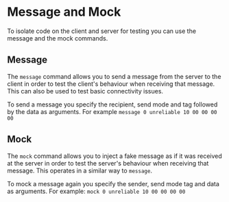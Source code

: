 # Message and Mock
To isolate code on the client and server for testing you can use the <command>message</command> and the <command>mock</command> commands.
## Message
The `message` command allows you to send a message from the server to the client in order to test the client's behaviour when receiving that message. This can also be used to test basic connectivity issues.

To send a message you specify the recipient, send mode and tag followed by the data as arguments. For example `message 0 unreliable 10 00 00 00 00`
        
## Mock      
The `mock` command allows you to inject a fake message as if it was received at the server in order to test the server's behaviour when receiving that message. This operates in a similar way to `message`.

To mock a message again you specify the sender, send mode tag and data as arguments. For example: `mock 0 unreliable 10 00 00 00 00`
